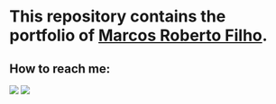 # This repository contains the portfolio of <a href="https://www.linkedin.com/in/mknmarcosfilho/">Marcos Roberto Filho</a>.

## How to reach me:

<section style="margin-top: 10px">
  <a href = "mailto:marcosrbnsf@gmail.com"><img src="https://img.shields.io/badge/-Gmail-%23333?style=for-the-badge&logo=gmail&logoColor=white" target="_blank"></a>
  <a href="https://www.linkedin.com/in/mknmarcosfilho" target="_blank"><img src="https://img.shields.io/badge/-LinkedIn-%230077B5?style=for-the-badge&logo=linkedin&logoColor=white" target="_blank"></a> 
  </section>
